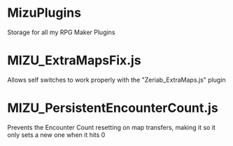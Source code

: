 # MizuPlugins
Storage for all my RPG Maker Plugins

# MIZU_ExtraMapsFix.js 
Allows self switches to work properly with the "Zeriab_ExtraMaps.js" plugin

# MIZU_PersistentEncounterCount.js
Prevents the Encounter Count resetting on map transfers, making it so it only sets a new one when it hits 0
